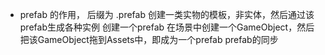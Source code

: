 * prefab 的作用， 后缀为 .prefab
    创建一类实物的模板，非实体，然后通过该prefab生成各种实例
    创建一个prefab
        在场景中创建一个GameObject，然后把该GameObject拖到Assets中，即成为一个prefab
    prefab的同步